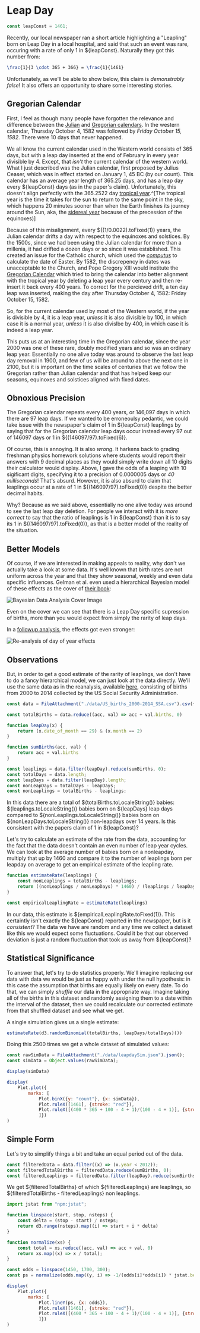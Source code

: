 # Leap Day

```js
const leapConst = 1461;
```

Recently, our local newspaper ran a short article highlighting a "Leapling" born on Leap Day in a local hospital, and said that such an event was rare, occuring with a rate of only 1 in ${leapConst}.  Naturally they got this number from:

```tex
\frac{1}{3 \cdot 365 + 366} = \frac{1}{1461}
```

Unfortunately, as we'll be able to show below, this claim is *demonstrably false*! 
It also offers an opportunity to share some interesting stories.

## Gregorian Calendar

First, I feel as though many people have forgotten the relevance and difference between the [Julian](https://en.wikipedia.org/wiki/Julian_calendar) and [Gregorian calendars](https://en.wikipedia.org/wiki/Gregorian_calendar). In the western calendar, Thursday October 4, 1582 was followed by *Friday October 15, 1582*.  There were 10 days that never happened.

We all know the current calendar used in the Western world consists of 365 days, but with a leap day inserted at the end of February in every year divisible by 4.  Except, that *isn't* the current calendar of the western world. What I just described was the Julian calendar, first proposed by Julius Ceaser, which was in effect started on January 1, 45 BC (by our count).  This calendar has an average year length of 365.25 days, and has a leap day every ${leapConst} days (as in the paper's claim).  Unfortunately, this doesn't align perfectly with the 365.2522 day [tropical year](https://en.wikipedia.org/wiki/Tropical_year).^[The tropical year is the time it takes for the sun to return to the same point in the sky, which happens 20 minutes sooner than when the Earth finishes its journey around the Sun, aka, the [sidereal year](https://en.wikipedia.org/wiki/Sidereal_year) because of the precession of the equinoxes)]

Because of this misalignment, every ${(1/0.0022).toFixed(1)} years, the Julian calendar drifts a day with respect to the equinoxes and solstices.  By the 1500s, since we had been using the Julian calendar for more than a millenia, it had drifted a dozen days or so since it was established.  This created an issue for the Catholic church, which used the [*computus*](https://en.wikipedia.org/wiki/Date_of_Easter) to calculate the date of Easter.  By 1582, the discrepency in dates was unacceptable to the Church, and Pope Gregory XIII would institute the [Gregorian Calendar](https://en.wikipedia.org/wiki/Gregorian_calendar) which tried to bring the calendar into better alignment with the tropical year by deleting a leap year every century and then re-insert it back every 400 years.  To correct for the percieved drift, a ten day leap was inserted, making the day after Thursday October 4, 1582: Friday October 15, 1582. 

So, for the current calendar used by most of the Western world, if the year is divisible by 4, it is a leap year, *unless* it is also divisible by 100, in which case it is a normal year, *unless* it is also divislbe by 400, in which case it is indeed a leap year.

This puts us at an interesting time in the Gregorian calendar, since the year 2000 was one of these rare, doubly modified years and so was an ordinary leap year.  Essentially no one alive today was around to observe the last leap day removal in 1900, and few of us will be around to above the next one in 2100, but it is important on the time scales of centuries that we follow the Gregorian rather than Julian calendar and that has helped keep our seasons, equinoxes and solstices aligned with fixed dates.

## Obnoxious Precision

The Gregorian calendar repeats every 400 years, or 146,097 days in which there are 97 leap days.  If we wanted to be erroneoulsy pedantic, we could take issue with the newspaper's claim of 1 in ${leapConst} leaplings by saying that for the Gregorian calendar leap days occur instead every 97 out of 146097 days or 1 in ${(146097/97).toFixed(6)}.

Of course, this is annoying.  It is also *wrong*.  It harkens back to grading freshman physics homework solutions where students would report their answers with 9 decimal places as they would simply write down all 10 digits their calculator would display.  Above, I gave the odds of a leaping with 10 sigificant digits, specifying it to a precision of 0.0000005 days or *40 milliseconds*!  That's absurd.  However, it is also absurd to claim that leaplings occur at a rate of 1 in ${(146097/97).toFixed(0)} despite the better decimal habits.

Why? Because as we said above, essentially no one alive today was around to see the last leap day deletion.  For people we interact with it is *more correct* to say that the ratio of leaplings is 1 in ${leapConst} than it is to say its 1 in ${(146097/97).toFixed(0)}, as that is a better model of the reality of the situation.

## Better Models

Of course, if we are interested in making appeals to reality, why don't we actually take a look at some data. It's well known that birth rates are not uniform across the year and that they show seasonal, weekly and even data specific influences.  Gelman et al. even used a hierarchical Bayesian model of these effects as the cover of [their book](http://www.stat.columbia.edu/~gelman/book/):

<img src="http://www.stat.columbia.edu/~gelman/book/bda_cover.png" alt="Bayesian Data Analysis Cover Image" style="max-width: 480px;">

Even on the cover we can see that there is a Leap Day specific supression of births, more than you would expect from simply the rarity of leap days.

In a [followup analysis](https://statmodeling.stat.columbia.edu/2016/05/18/birthday-analysis-friday-the-13th-update/), the effects got even stronger:

<img src="https://statmodeling.stat.columbia.edu/wp-content/uploads/2016/05/bialik-fridaythe13th-1-1024x846.png" alt="Re-analysis of day of year effects" style="max-width: 680px;" />

## Observations

But, in order to get a good estimate of the rarity of leaplings, we don't have to do a fancy hierarchical model, we can just look at the data directly. We'll use the same data as in the reanalysis, available [here](https://raw.githubusercontent.com/fivethirtyeight/data/master/births/US_births_2000-2014_SSA.csv), consisting of births from 2000 to 2014 collected by the US Social Security Administration.

```js
const data = FileAttachment("./data/US_births_2000-2014_SSA.csv").csv({typed: true});
```

```js
const totalBirths = data.reduce((acc, val) => acc + val.births, 0)

function leapDay(x) {
	return (x.date_of_month == 29) & (x.month == 2)
}

function sumBirths(acc, val) {
	return acc + val.births
}

const leaplings = data.filter(leapDay).reduce(sumBirths, 0);
const totalDays = data.length;
const leapDays = data.filter(leapDay).length;
const nonLeapDays = totalDays - leapDays;
const nonLeaplings = totalBirths - leaplings;
```

In this data there are a total of ${totalBirths.toLocaleString()} babies: ${leaplings.toLocaleString()} babies born on ${leapDays} leap days compared to ${nonLeaplings.toLocaleString()} babies born on ${nonLeapDays.toLocaleString()} non-leapdays over 14 years.  Is this consistent with the papers claim of 1 in ${leapConst}? 


Let's try to calculate an estimate of the rate from the data, accounting for the fact that the data doesn't contain an even number of leap year cycles.  We can look at the average number of babies born on a nonleapday, multiply that up by 1460 and compare it to the number of leaplings born per leapday on average to get an empirical estimate of the leapling rate.

```js echo
function estimateRate(leaplings) {
	const nonLeaplings = totalBirths - leaplings;
	return ((nonLeaplings / nonLeapDays) * 1460) / (leaplings / leapDays);
}

const empiricalLeaplingRate = estimateRate(leaplings)
```

In our data, this estimate is ${empiricalLeaplingRate.toFixed(1)}.  This certaintly isn't exactly the ${leapConst} reported in the newspaper, but is it *consistent*?  The data we have are random and any time we collect a dataset like this we would expect some fluctuations. Could it be that our observed deviation is just a random fluctuation that took us away from ${leapConst}?

## Statistical Significance

To answer that, let's try to do statistics properly.  We'll imagine replacing our data with data we would be just as happy with under the null hypothesis: in this case the assumption that births are equally likely on every date.  To do that, we can simply *shuffle* our data in the appropriate way. Imagine taking all of the births in this dataset and randomly assigning them to a date within the interval of the dataset, then we could recalculate our corrected estimate from that shuffled dataset and see what we get.

A single simulation gives us a single estimate:

```js echo
estimateRate(d3.randomBinomial(totalBirths, leapDays/totalDays)())
```

Doing this 2500 times we get a whole dataset of simulated values:

```js
const rawSimData = FileAttachment("./data/leapdaySim.json").json();
const simData = Object.values(rawSimData);
```

```js
display(simData)
```

```js
display(
	Plot.plot({
		marks: [
			Plot.binX({y: "count"}, {x: simData}),
			Plot.ruleX([1461], {stroke: "red"}),
			Plot.ruleX([(400 * 365 + 100 - 4 + 1)/(100 - 4 + 1)], {stroke: "blue"}),
			]})
)
```






## Simple Form

Let's try to simplify things a bit and take an equal period out of the data.

```js
const filteredData = data.filter((x) => (x.year < 2012));
const filteredTotalBirths = filteredData.reduce(sumBirths, 0);
const filteredLeaplings = filteredData.filter(leapDay).reduce(sumBirths, 0);
```

We get ${filteredTotalBirths} of which ${filteredLeaplings} are leaplings, so ${filteredTotalBirths - filteredLeaplings} non leaplings.

```js
import jstat from "npm:jstat";

function linspace(start, stop, nsteps) {
	const delta = (stop - start) / nsteps;
	return d3.range(nsteps).map((i) => start + i * delta)
}

function normalize(xs) {
	const total = xs.reduce((acc, val) => acc + val, 0)
	return xs.map((x) => x / total);
}

const odds = linspace(1450, 1700, 300);
const ps = normalize(odds.map((y, i) => -1/(odds[i]*odds[i]) * jstat.beta.pdf(1/y, filteredLeaplings, filteredTotalBirths - filteredLeaplings)));

display(
	Plot.plot({
		marks: [
			Plot.lineY(ps, {x: odds}),
			Plot.ruleX([1461], {stroke: "red"}),
			Plot.ruleX([(400 * 365 + 100 - 4 + 1)/(100 - 4 + 1)], {stroke: "blue"}),
			]})
)
```
